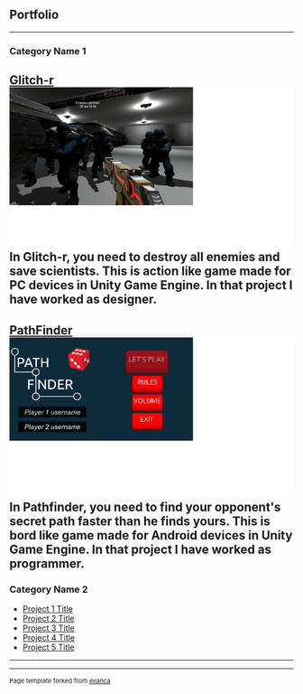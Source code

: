 ## Portfolio

---

### Category Name 1 

[Glitch-r      ](/sample_page)
<img src="images/Glitch-r.jpg?raw=true"/>
In Glitch-r, you need to destroy all enemies and save scientists. This is action like game made for PC devices in Unity Game Engine. In that project I have worked as designer.
---


[PathFinder](/pdf/sample_page)
<img src="images/PathFinder.jpg?raw=true"/>
In Pathfinder, you need to find your opponent's secret path faster than he finds yours. This is bord like game made for Android devices in Unity Game Engine. In that project I have worked as programmer.
---


### Category Name 2

- [Project 1 Title](http://example.com/)
- [Project 2 Title](http://example.com/)
- [Project 3 Title](http://example.com/)
- [Project 4 Title](http://example.com/)
- [Project 5 Title](http://example.com/)

---




---
<p style="font-size:11px">Page template forked from <a href="https://github.com/evanca/quick-portfolio">evanca</a></p>
<!-- Remove above link if you don't want to attibute -->
